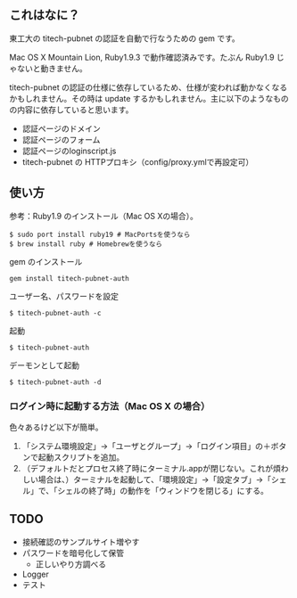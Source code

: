 ## これはなに？

東工大の titech-pubnet の認証を自動で行なうための gem です。

Mac OS X Mountain Lion, Ruby1.9.3 で動作確認済みです。たぶん Ruby1.9 じゃないと動きません。

titech-pubnet の認証の仕様に依存しているため、仕様が変われば動かなくなるかもしれません。その時は update するかもしれません。主に以下のようなものの内容に依存していると思います。

- 認証ページのドメイン
- 認証ページのフォーム
- 認証ページのloginscript.js
- titech-pubnet の HTTPプロキシ（config/proxy.ymlで再設定可）

## 使い方

参考：Ruby1.9 のインストール（Mac OS Xの場合）。

	$ sudo port install ruby19 # MacPortsを使うなら
	$ brew install ruby # Homebrewを使うなら

gem のインストール

	gem install titech-pubnet-auth

ユーザー名、パスワードを設定

	$ titech-pubnet-auth -c

起動

	$ titech-pubnet-auth

デーモンとして起動

	$ titech-pubnet-auth -d

### ログイン時に起動する方法（Mac OS X の場合）

色々あるけど以下が簡単。

1. 「システム環境設定」->「ユーザとグループ」->「ログイン項目」の＋ボタンで起動スクリプトを追加。
2. （デフォルトだとプロセス終了時にターミナル.appが閉じない。これが煩わしい場合は、）ターミナルを起動して、「環境設定」->「設定タブ」->「シェル」で、「シェルの終了時」の動作を「ウィンドウを閉じる」にする。

## TODO

- 接続確認のサンプルサイト増やす
- パスワードを暗号化して保管
  - 正しいやり方調べる
- Logger
- テスト
